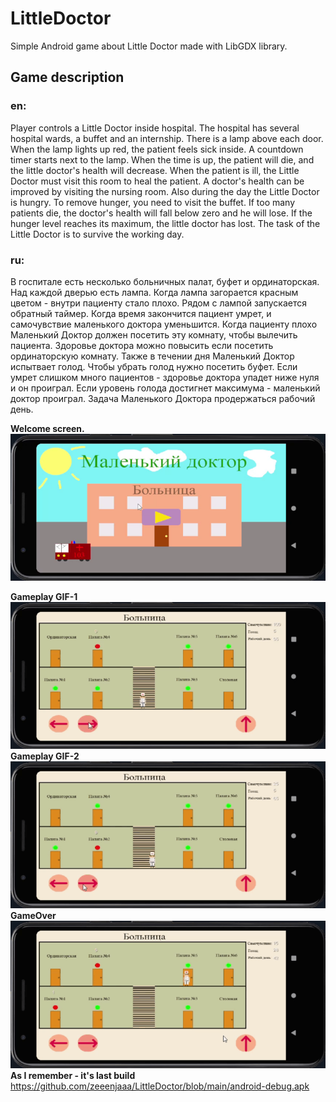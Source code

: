 # LittleDoctor
Simple Android game about Little Doctor made with LibGDX library.  

## Game description  
### en:
Player controls a Little Doctor inside hospital.
The hospital has several hospital wards, a buffet and an internship.
There is a lamp above each door. When the lamp lights up red, the patient feels sick inside. A countdown timer starts next to the lamp. When the time is up, the patient will die, and the little doctor's health will decrease.
When the patient is ill, the Little Doctor must visit this room to heal the patient.
A doctor's health can be improved by visiting the nursing room.
Also during the day the Little Doctor is hungry.
To remove hunger, you need to visit the buffet.
If too many patients die, the doctor's health will fall below zero and he will lose.
If the hunger level reaches its maximum, the little doctor has lost.
The task of the Little Doctor is to survive the working day.  

### ru:  
В госпитале есть несколько больничных палат, буфет и ординаторская.
Над каждой дверью есть лампа. Когда лампа загорается красным цветом - внутри пациенту стало плохо. Рядом с лампой запускается обратный таймер. Когда время закончится пациент умрет, и самочувствие маленького доктора уменьшится.
Когда пациенту плохо Маленький Доктор должен посетить эту комнату, чтобы вылечить пациента. 
Здоровье доктора можно повысить если посетить ординаторскую комнату.
Также в течении дня Маленький Доктор испытвает голод. 
Чтобы убрать голод нужно посетить буфет.
Если умрет слишком много пациентов - здоровье доктора упадет ниже нуля и он проиграл.
Если уровень голода достигнет максимума - маленький доктор проиграл.
Задача Маленького Доктора продержаться рабочий день.

**Welcome screen.**  
![Splashscreen ](https://github.com/zeeenjaaa/LittleDoctor/blob/main/for_readme/screenshot_1.png)

**Gameplay GIF-1**  
![Test Image 5](https://github.com/zeeenjaaa/LittleDoctor/blob/main/for_readme/ScreenRecorderProject3_1.gif)  
**Gameplay GIF-2**  
![Test Image 5](https://github.com/zeeenjaaa/LittleDoctor/blob/main/for_readme/ScreenRecorderProject3.gif)  
**GameOver**  
![Test Image 5](https://github.com/zeeenjaaa/LittleDoctor/blob/main/for_readme/ScreenRecorderProject4.gif)    
**As I remember - it's last build**  https://github.com/zeeenjaaa/LittleDoctor/blob/main/android-debug.apk
